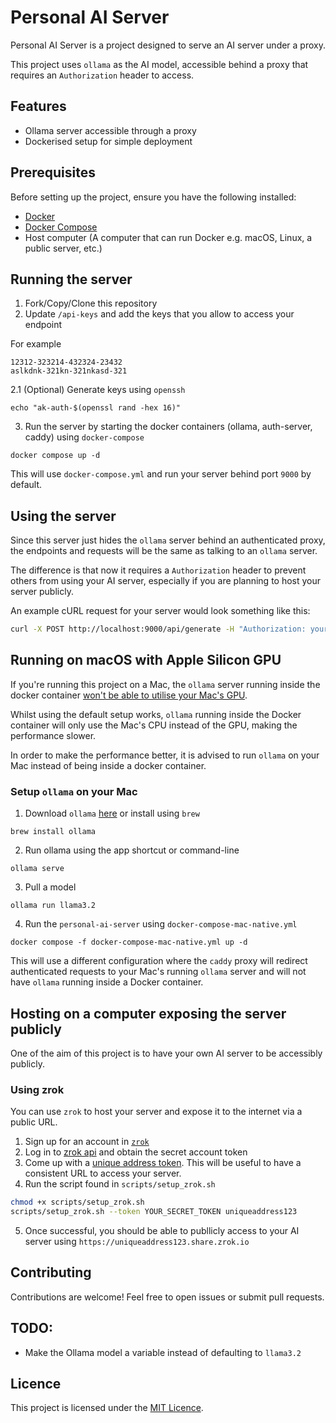 # Personal AI Server

Personal AI Server is a project designed to serve an AI server under a proxy.

This project uses `ollama` as the AI model, accessible behind a proxy that requires an `Authorization` header to access.

## Features

- Ollama server accessible through a proxy
- Dockerised setup for simple deployment

## Prerequisites

Before setting up the project, ensure you have the following installed:

- [Docker](https://www.docker.com/)
- [Docker Compose](https://docs.docker.com/compose/)
- Host computer (A computer that can run Docker e.g. macOS, Linux, a public server, etc.)

## Running the server

1. Fork/Copy/Clone this repository
2. Update `/api-keys` and add the keys that you allow to access your endpoint

For example

```
12312-323214-432324-23432
aslkdnk-321kn-321nkasd-321
```

2.1 (Optional) Generate keys using `openssh`

```
echo "ak-auth-$(openssl rand -hex 16)"
```

3. Run the server by starting the docker containers (ollama, auth-server, caddy) using `docker-compose`

```
docker compose up -d
```

This will use `docker-compose.yml` and run your server behind port `9000` by default.

## Using the server

Since this server just hides the `ollama` server behind an authenticated proxy, the endpoints and requests will be the same as talking to an `ollama` server.

The difference is that now it requires a `Authorization` header to prevent others from using your AI server, especially if you are planning to host your server publicly.

An example cURL request for your server would look something like this:

```bash
curl -X POST http://localhost:9000/api/generate -H "Authorization: your-secret-api-key" -d '{"model":"llama3.2","prompt": "Why is the sky blue? Answer in 1 sentence","options": {"temperature": 0.7}}'
```

## Running on macOS with Apple Silicon GPU

If you're running this project on a Mac, the `ollama` server running inside the docker container [won't be able to utilise your Mac's GPU](https://ollama.com/blog/ollama-is-now-available-as-an-official-docker-image).

Whilst using the default setup works, `ollama` running inside the Docker container will only use the Mac's CPU instead of the GPU, making the performance slower.

In order to make the performance better, it is advised to run `ollama` on your Mac instead of being inside a docker container.

### Setup `ollama` on your Mac

1. Download `ollama` [here](https://ollama.com/download/mac) or install using `brew`

```
brew install ollama
```

2. Run ollama using the app shortcut or command-line

```
ollama serve
```

3. Pull a model

```
ollama run llama3.2
```

4. Run the `personal-ai-server` using `docker-compose-mac-native.yml`

```
docker compose -f docker-compose-mac-native.yml up -d
```

This will use a different configuration where the `caddy` proxy will redirect authenticated requests to your Mac's running `ollama` server and will not have `ollama` running inside a Docker container.

## Hosting on a computer exposing the server publicly

One of the aim of this project is to have your own AI server to be accessibly publicly.

### Using zrok

You can use `zrok` to host your server and expose it to the internet via a public URL.

1. Sign up for an account in [`zrok`](https://myzrok.io/)
2. Log in to [zrok api](https://api-v1.zrok.io/) and obtain the secret account token
3. Come up with a [unique address token](https://docs.zrok.io/docs/concepts/sharing-reserved/). This will be useful to have a consistent URL to access your server.
4. Run the script found in `scripts/setup_zrok.sh`

```bash
chmod +x scripts/setup_zrok.sh
scripts/setup_zrok.sh --token YOUR_SECRET_TOKEN uniqueaddress123
```

5. Once successful, you should be able to publlicly access to your AI server using `https://uniqueaddress123.share.zrok.io`

## Contributing

Contributions are welcome! Feel free to open issues or submit pull requests.

## TODO:

- Make the Ollama model a variable instead of defaulting to `llama3.2`

## Licence

This project is licensed under the [MIT Licence](LICENSE).
